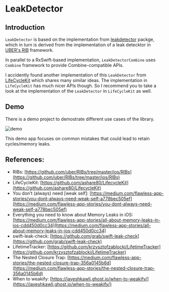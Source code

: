 # LeakDetector

## Introduction

`LeakDetector` is based on the implementation from [leakdetector](https://github.com/duyquang91/leakdetector) packge, which in turn is derived from the implementation of a leak detecktor in [UBER's RIB](https://github.com/uber/RIBs/tree/master/ios/RIBs/Classes/LeakDetector) framework.

In parallel to a RxSwift-based implementation, `LeakDetectorCombine` uses `Combine` framework to provide Combine-compatible APIs.

I accidently found another implementation of this `LeakDetector` from [LifeCycleKit](https://github.com/ashare80/LifecycleKit) which shares many similar ideas. The implementation in `LifeCycleKit` has much nicer APIs though. So I recommend you to take a look at the implementation of the `LeakDetector` in `LifeCycleKit` as well.  

## Demo

There is a demo project to demostrate different use cases of the library.

![demo](./Docs/demo.gif)

This demo app focuses on common mistakes that could lead to retain cycles/memory leaks.

## References:

- RIBs: [https://github.com/uber/RIBs/tree/master/ios/RIBs](https://github.com/uber/RIBs/tree/master/ios/RIBs)
- LifeCycleKit: [https://github.com/ashare80/LifecycleKit](https://github.com/ashare80/LifecycleKit)
- You don’t (always) need [weak self]: [https://medium.com/flawless-app-stories/you-dont-always-need-weak-self-a778bec505ef](https://medium.com/flawless-app-stories/you-dont-always-need-weak-self-a778bec505ef)
- Everything you need to know about Memory Leaks in iOS: [https://medium.com/flawless-app-stories/all-about-memory-leaks-in-ios-cdd450d0cc34](https://medium.com/flawless-app-stories/all-about-memory-leaks-in-ios-cdd450d0cc34)
- swift-leak-check: [https://github.com/grab/swift-leak-check](https://github.com/grab/swift-leak-check)
- LifetimeTracker: [https://github.com/krzysztofzablocki/LifetimeTracker](https://github.com/krzysztofzablocki/LifetimeTracker)
- The Nested Closure Trap: [https://medium.com/flawless-app-stories/the-nested-closure-trap-356a0145b6d](https://medium.com/flawless-app-stories/the-nested-closure-trap-356a0145b6d)
- When to weakify: [https://jayeshkawli.ghost.io/when-to-weakify/](https://jayeshkawli.ghost.io/when-to-weakify/}
